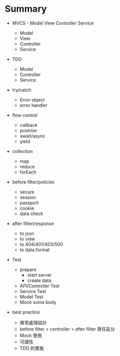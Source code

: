 Summary
=======

-	MVCS - Model View Controller Service

	-	Model
	-	View
	-	Controller
	-	Service

-	TDD

	-	Model
	-	Controller
	-	Service

-	try/catch

	-	Error object
	-	error handler

-	flow control

	-	callback
	-	promise
	-	await/async
	-	yield

-	collection

	-	map
	-	reduce
	-	forEach

-	before filter/policies

	-	secure
	-	session
	-	passport
	-	cookie
	-	data check

-	after filter/response

	-	to json
	-	to view
	-	to 404/401/403/500
	-	to data format

-	Test

	-	prepare
		-	start server
		-	create data
	-	API/Controller Test
	-	Service Test
	-	Model Test
	-	Mock some body

-	best practice

	-	異常處理設計
	-	before filter > controller > after filter 責任區分
	-	Mock 使用
	-	可讀性
	-	TDD 的實施
